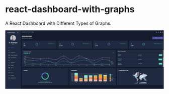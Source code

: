 # react-dashboard-with-graphs

A React Dashboard with Different Types of Graphs.

![Alt text](src\assets\admin_panel.PNG?raw=true "Dashboard")

